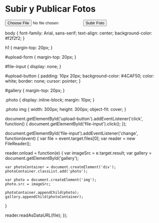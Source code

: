 <!DOCTYPE html>
<html>
<head>
  <title>Subir y Publicar Fotos</title>
  <link rel="stylesheet" type="text/css" href="styles.css">
</head>
<body>
  <h1>Subir y Publicar Fotos</h1>

  <div id="upload-form">
    <input type="file" id="file-input">
    <button id="upload-button">Subir Foto</button>
  </div>

  <div id="gallery"></div>

  <script src="script.js"></script>
</body>
</html>

body {
  font-family: Arial, sans-serif;
  text-align: center;
  background-color: #f2f2f2;
}

h1 {
  margin-top: 20px;
}

#upload-form {
  margin-top: 20px;
}

#file-input {
  display: none;
}

#upload-button {
  padding: 10px 20px;
  background-color: #4CAF50;
  color: white;
  border: none;
  cursor: pointer;
}

#gallery {
  margin-top: 20px;
}

.photo {
  display: inline-block;
  margin: 10px;
}

.photo img {
  width: 300px;
  height: 300px;
  object-fit: cover;
}

document.getElementById('upload-button').addEventListener('click', function() {
  document.getElementById('file-input').click();
});

document.getElementById('file-input').addEventListener('change', function(event) {
  var file = event.target.files[0];
  var reader = new FileReader();

  reader.onload = function(e) {
    var imageSrc = e.target.result;
    var gallery = document.getElementById('gallery');

    var photoContainer = document.createElement('div');
    photoContainer.classList.add('photo');

    var photo = document.createElement('img');
    photo.src = imageSrc;

    photoContainer.appendChild(photo);
    gallery.appendChild(photoContainer);
  }

  reader.readAsDataURL(file);
});
